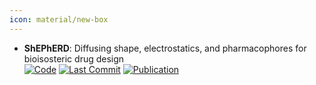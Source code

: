 ```yaml
---
icon: material/new-box
---
```


- **ShEPhERD**: Diffusing shape, electrostatics, and pharmacophores for bioisosteric drug design  
		[![Code](https://img.shields.io/github/stars/coleygroup/shepherd?style=for-the-badge&logo=github)](https://github.com/coleygroup/shepherd) [![Last Commit](https://img.shields.io/github/last-commit/coleygroup/shepherd?style=for-the-badge&logo=github)](https://github.com/coleygroup/shepherd) [![Publication](https://img.shields.io/badge/Publication-Citations:21-blue?style=for-the-badge&logo=bookstack)](https://doi.org/10.1111/cbdd.14239) 
